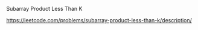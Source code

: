 Subarray Product Less Than K

https://leetcode.com/problems/subarray-product-less-than-k/description/
